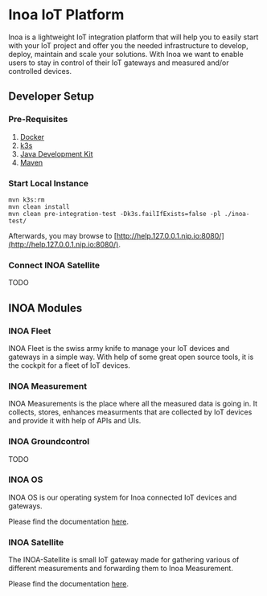 # Inoa IoT Platform

Inoa is a lightweight IoT integration platform that
will help you to easily start with your IoT project and offer you the needed infrastructure to develop, deploy, maintain
and scale your solutions. With Inoa we want to enable users to stay in control of their IoT gateways and measured and/or
controlled devices.

## Developer Setup

### Pre-Requisites

1. [Docker](https://www.docker.com/)
2. [k3s](https://k3s.io/)
3. [Java Development Kit](https://openjdk.org/install/)
4. [Maven](https://maven.apache.org/)

### Start Local Instance

```shell
mvn k3s:rm
mvn clean install
mvn clean pre-integration-test -Dk3s.failIfExists=false -pl ./inoa-test/
```

Afterwards, you may browse to [http://help.127.0.0.1.nip.io:8080/](http://help.127.0.0.1.nip.io:8080/).

### Connect INOA Satellite

TODO

## INOA Modules

### INOA Fleet

INOA Fleet is the swiss army knife to manage your IoT devices and gateways in a simple way. With help of some great open
source tools, it is the cockpit for a fleet of IoT devices.

### INOA Measurement

INOA Measurements is the place where all the measured data is going in. It collects, stores, enhances measurments that
are collected by IoT devices and provide it with help of APIs and UIs.

### INOA Groundcontrol

TODO

### INOA OS

INOA OS is our operating system for Inoa connected IoT devices and gateways.

Please find the documentation [here](https://inoa-io.github.io/inoa-os-esp32/).

### INOA Satellite

The INOA-Satellite is small IoT gateway made for gathering various of different measurements and forwarding them to Inoa
Measurement.

Please find the documentation [here](https://inoa-io.github.io/satellite/).